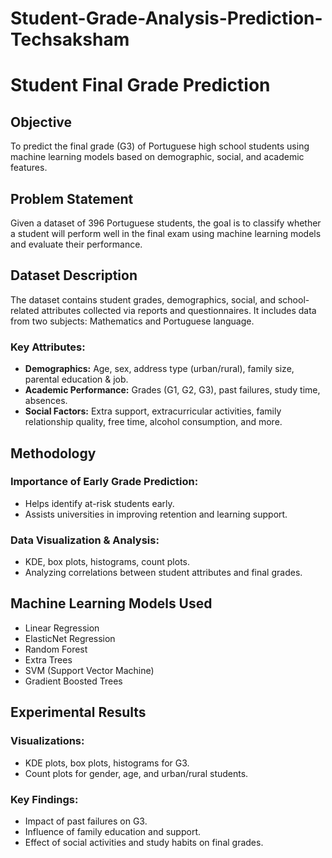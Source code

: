 # Student-Grade-Analysis-Prediction-Techsaksham

# Student Final Grade Prediction

## Objective
To predict the final grade (G3) of Portuguese high school students using machine learning models based on demographic, social, and academic features.

## Problem Statement
Given a dataset of 396 Portuguese students, the goal is to classify whether a student will perform well in the final exam using machine learning models and evaluate their performance.

## Dataset Description
The dataset contains student grades, demographics, social, and school-related attributes collected via reports and questionnaires. It includes data from two subjects: Mathematics and Portuguese language.

### Key Attributes:
- **Demographics:** Age, sex, address type (urban/rural), family size, parental education & job.
- **Academic Performance:** Grades (G1, G2, G3), past failures, study time, absences.
- **Social Factors:** Extra support, extracurricular activities, family relationship quality, free time, alcohol consumption, and more.

## Methodology
### Importance of Early Grade Prediction:
- Helps identify at-risk students early.
- Assists universities in improving retention and learning support.

### Data Visualization & Analysis:
- KDE, box plots, histograms, count plots.
- Analyzing correlations between student attributes and final grades.

## Machine Learning Models Used
- Linear Regression
- ElasticNet Regression
- Random Forest
- Extra Trees
- SVM (Support Vector Machine)
- Gradient Boosted Trees

## Experimental Results
### Visualizations:
- KDE plots, box plots, histograms for G3.
- Count plots for gender, age, and urban/rural students.

### Key Findings:
- Impact of past failures on G3.
- Influence of family education and support.
- Effect of social activities and study habits on final grades.
